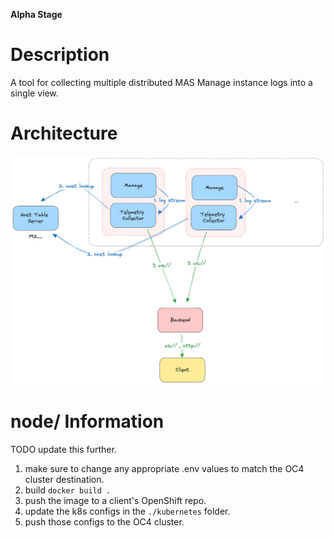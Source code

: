 
**Alpha Stage**

# Description 


A tool for collecting multiple distributed MAS Manage instance logs into a single view.

# Architecture

![Image Description](./arch.png)


# node/ Information

TODO update this further.

1. make sure to change any appropriate .env values to match the OC4 cluster destination.
2. build ``` docker build . ```
3. push the image to a client's OpenShift repo.
4. update the k8s configs in the ``` ./kubernetes ``` folder.
5. push those configs to the OC4 cluster.




